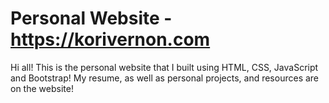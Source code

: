 # Personal Website - https://korivernon.com

Hi all! This is the personal website that I built using HTML, CSS, JavaScript and Bootstrap! My resume, as well as personal projects, and resources are on the website!
